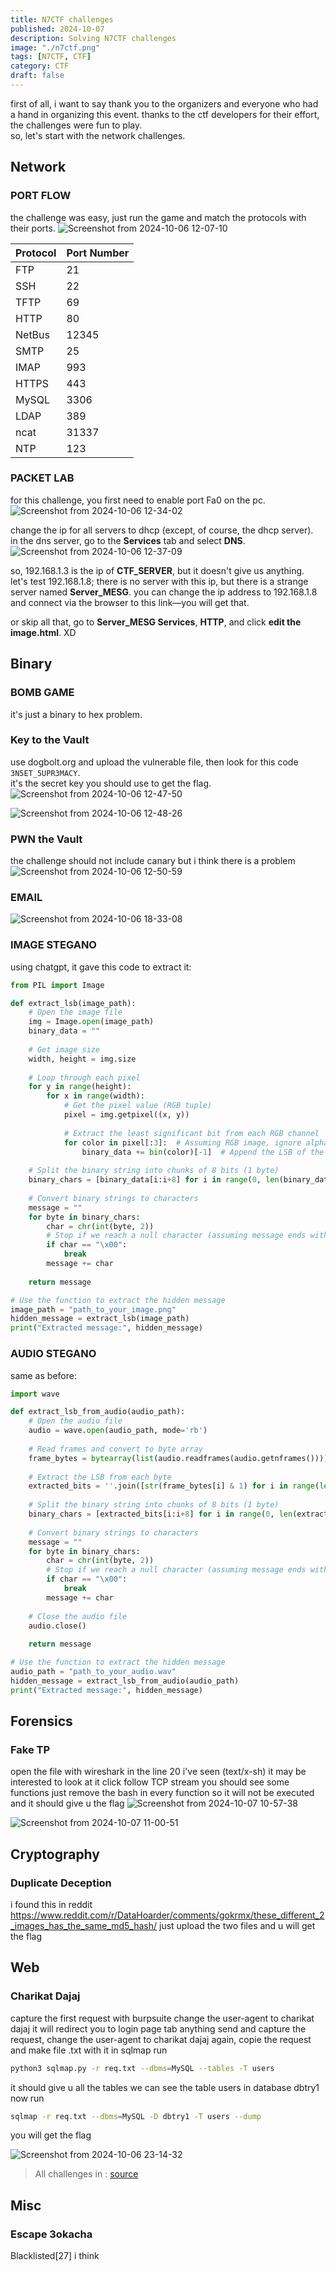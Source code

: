 ```yaml
---
title: N7CTF challenges
published: 2024-10-07
description: Solving N7CTF challenges
image: "./n7ctf.png"
tags: [N7CTF, CTF]
category: CTF
draft: false
---
```




first of all, i want to say thank you to the organizers and everyone who had a hand in organizing this event. thanks to the ctf developers for their effort, the challenges were fun to play.  
so, let's start with the network challenges.

## Network
### PORT FLOW
the challenge was easy, just run the game and match the protocols with their ports.
![Screenshot from 2024-10-06 12-07-10](https://github.com/user-attachments/assets/d9533b1f-d8c0-4714-98b9-6dc1b2d55442)


| Protocol | Port Number |
|----------|-------------|
| FTP      | 21          |
| SSH      | 22          |
| TFTP     | 69          |
| HTTP     | 80          |
| NetBus   | 12345       |
| SMTP     | 25          |
| IMAP     | 993         |
| HTTPS    | 443         |
| MySQL    | 3306        |
| LDAP     | 389         |
| ncat     | 31337       |
| NTP      | 123         |

### PACKET LAB
for this challenge, you first need to enable port Fa0 on the pc. 
![Screenshot from 2024-10-06 12-34-02](https://github.com/user-attachments/assets/35fc094c-a559-4ba7-a222-ec2bead582db)

change the ip for all servers to dhcp (except, of course, the dhcp server).  
in the dns server, go to the **Services** tab and select **DNS**.  
![Screenshot from 2024-10-06 12-37-09](https://github.com/user-attachments/assets/7401612e-b980-47a7-8c72-d041b31c2e50)


so, 192.168.1.3 is the ip of **CTF_SERVER**, but it doesn't give us anything.  
let's test 192.168.1.8; there is no server with this ip, but there is a strange server named **Server_MESG**. you can change the ip address to 192.168.1.8 and connect via the browser to this link—you will get that.  

or skip all that, go to **Server_MESG Services**, **HTTP**, and click **edit the image.html**. XD

## Binary
### BOMB GAME
it's just a binary to hex problem.

### Key to the Vault
use dogbolt.org and upload the vulnerable file, then look for this code `3N5ET_5UPR3MACY`.  
it's the secret key you should use to get the flag.
![Screenshot from 2024-10-06 12-47-50](https://github.com/user-attachments/assets/e8b3f5a0-c529-411c-b13b-6a9b9c59a454)


![Screenshot from 2024-10-06 12-48-26](https://github.com/user-attachments/assets/1371ef03-8ad0-4618-b09f-c3118fc066e4)

### PWN the Vault
the challenge should not include canary but i think there is a problem
![Screenshot from 2024-10-06 12-50-59](https://github.com/user-attachments/assets/c20df822-c784-4659-a60d-cd4829ab9025)


### EMAIL
![Screenshot from 2024-10-06 18-33-08](https://github.com/user-attachments/assets/749cbaf2-5a64-4d39-9733-509f47925bc6)


### IMAGE STEGANO

using chatgpt, it gave this code to extract it:

```python
from PIL import Image

def extract_lsb(image_path):
    # Open the image file
    img = Image.open(image_path)
    binary_data = ""
    
    # Get image size
    width, height = img.size
    
    # Loop through each pixel
    for y in range(height):
        for x in range(width):
            # Get the pixel value (RGB tuple)
            pixel = img.getpixel((x, y))
            
            # Extract the least significant bit from each RGB channel
            for color in pixel[:3]:  # Assuming RGB image, ignore alpha if exists
                binary_data += bin(color)[-1]  # Append the LSB of the color value
    
    # Split the binary string into chunks of 8 bits (1 byte)
    binary_chars = [binary_data[i:i+8] for i in range(0, len(binary_data), 8)]
    
    # Convert binary strings to characters
    message = ""
    for byte in binary_chars:
        char = chr(int(byte, 2))
        # Stop if we reach a null character (assuming message ends with a null)
        if char == "\x00":
            break
        message += char
    
    return message

# Use the function to extract the hidden message
image_path = "path_to_your_image.png"
hidden_message = extract_lsb(image_path)
print("Extracted message:", hidden_message)
```

### AUDIO STEGANO
same as before:

```python
import wave

def extract_lsb_from_audio(audio_path):
    # Open the audio file
    audio = wave.open(audio_path, mode='rb')
    
    # Read frames and convert to byte array
    frame_bytes = bytearray(list(audio.readframes(audio.getnframes())))
    
    # Extract the LSB from each byte
    extracted_bits = ''.join([str(frame_bytes[i] & 1) for i in range(len(frame_bytes))])
    
    # Split the binary string into chunks of 8 bits (1 byte)
    binary_chars = [extracted_bits[i:i+8] for i in range(0, len(extracted_bits), 8)]
    
    # Convert binary strings to characters
    message = ""
    for byte in binary_chars:
        char = chr(int(byte, 2))
        # Stop if we reach a null character (assuming message ends with a null)
        if char == "\x00":
            break
        message += char
    
    # Close the audio file
    audio.close()
    
    return message

# Use the function to extract the hidden message
audio_path = "path_to_your_audio.wav"
hidden_message = extract_lsb_from_audio(audio_path)
print("Extracted message:", hidden_message)
```


## Forensics
### Fake TP
open the file with wireshark in the line 20 i've seen (text/x-sh) it may be interested to look at it
click follow TCP stream you should see some functions just remove the bash in every function so it will not be executed and it should give u the flag
![Screenshot from 2024-10-07 10-57-38](https://github.com/user-attachments/assets/2121fabf-1ec9-4460-a1a8-2d09bd1c3a2e)

![Screenshot from 2024-10-07 11-00-51](https://github.com/user-attachments/assets/c376d28a-0f83-4219-ba03-45c7e7f71825)

## Cryptography
### Duplicate Deception
i found this in reddit https://www.reddit.com/r/DataHoarder/comments/gokrmx/these_different_2_images_has_the_same_md5_hash/ just upload the two files and u will get the flag


## Web
### Charikat Dajaj
capture the first request with burpsuite change the user-agent to charikat dajaj it will redirect you to login page tab anything send and capture the request, change the user-agent to charikat dajaj again,
copie the request and make file .txt with it
in sqlmap run 

```bash
python3 sqlmap.py -r req.txt --dbms=MySQL --tables -T users
```

it should give u all the tables we can see the table users in database dbtry1
now run

```bash
sqlmap -r req.txt --dbms=MySQL -D dbtry1 -T users --dump
```
you will get the flag

![Screenshot from 2024-10-06 23-14-32](https://github.com/user-attachments/assets/1e0ad5f7-2107-4190-b9d0-12093942199d)


> All challenges in : [source](https://github.com/Zakaria-Farahi/N7CTF_2024)
## Misc
### Escape 3okacha

Blacklisted[27] i think
